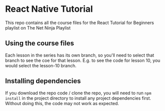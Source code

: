 # React Native Tutorial
This repo contains all the course files for the React Tutorial for Beginners playlist on The Net Ninja Playlist

## Using the course files
Each lesson in the series has its own branch, so you'll need to select that branch to see the coe for that lesson. E.g. to see the code for lesson 10, you would select the lesson-10 branch.

## Installing dependencies
If you download the repo code / clone the repo, you will need to run `npm install` in the project directory to install any project dependencies first. Without doing this, the code may not work as expected.

